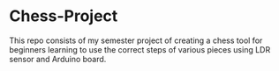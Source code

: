 # Chess-Project
This repo consists of my semester project of creating a chess tool for beginners learning to use the correct steps of various pieces using LDR sensor and Arduino board.
